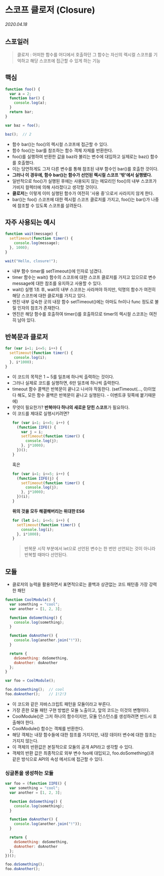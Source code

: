# 스코프 클로저 (Closure)

###### 2020.04.18

## 스포일러

> 클로저 : 어떠한 함수를 어디에서 호출하던 그 함수는 자신의 렉시컬 스코프를 기억하고 해당 스코프에 접근할 수 있게 하는 기능

## 핵심
```javascript
function foo() {
  var a = 2;
  function bar() {
    console.log(a);
  }
  return bar;
}

var baz = foo();

baz();  // 2
```
- 함수 bar()는 foo()의 렉시컬 스코프에 접근할 수 있다.
- 함수 foo()는 bar를 참조하는 함수 객체 자체를 반환한다.
- foo()를 실행하여 반환한 값을 baz라 불리는 변수에 대입하고 실제로는 baz() 함수를 호출했다.
- 이는 당연하게도 그저 다른 변수를 통해 참조된 내부 함수인 bar()를 호출한 것이다.
- **그러나 이 경우에, 함수 bar()는 함수가 선언된 렉시컬 스코프 '밖'에서 실행됐다.**
- 일반적으로 foo()가 실행된 후에는 사용되지 않는 메모리인 foo()의 내부 스코프가 가비지 컬렉터에 의해 사라졌다고 생각할 것이다.
- **클로저**는 이렇게 이미 실행된 함수가 여전히 '사용 중'으로서 사라지지 않게 한다.
- bar()는 foo() 스코프에 대한 렉시컬 스코프 클로저를 가지고, foo()는 bar()가 나중에 참조할 수 있도록 스코프를 살려둔다.

## 자주 사용되는 예시
```javascript
function wait(message) {
  setTimeout(function timer() {
    console.log(message);
  }, 1000);
}

wait("Hello, closure!");
```
- 내부 함수 timer를 setTimeout()에 인자로 넘겼다.
- timer 함수는 wait() 함수의 스코프에 대한 스코프 클로저를 가지고 있으므로 변수 message에 대한 참조를 유지하고 사용할 수 있다.
- wait() 실행 1초 후, wait의 내부 스코프는 사라져야 하지만, 익명의 함수가 여전히 해당 스코프에 대한 클로저를 가지고 있다.
- 엔진 내부 깊숙한 곳의 내장 함수 setTimeout()에는 아마도 fn이나 func 정도로 불릴 인자의 참조가 존재한다.
- 엔진은 해당 함수를 호출하여 timer()를 호출하므로 timer의 렉시컬 스코프는 여전히 남아 있다.

## 반복문과 클로저
```javascript
for (var i=1; i<=5; i++) {
  setTimeout(function timer() {
    console.log(i);
  }, i*1000);
}
```
- 이 코드의 목적은 1 ~ 5를 일초에 하나씩 출력하는 것이다.
- 그러나 실제로 코드를 실행하면, 6만 일초에 하나씩 출력한다.
- timeout 함수 콜백은 반복문이 끝나고 나서야 작동한다. (setTimeout(..., 0)이었다 해도, 모든 함수 콜백은 반복문이 끝나고 실행된다. - 이벤트큐 뒷쪽에 붙기때문에)
- 무엇이 필요한가? **반복마다 하나의 새로운 닫힌 스코프**가 필요하다.
- 이 코드를 제대로 실행시키려면?
  ```javascript
  for (var i=1; i<=5; i++) {
    (function IIFE() {
      var j = i;
      setTimeout(function timer() {
        console.log(j);
      }, j*1000);
    })();
  }
  ```
  혹은
  ```javascript
  for (var i=1; i<=5; i++) {
    (function IIFE(j) {
      setTimeout(function timer() {
        console.log(j);
      }, j*1000);
    })(i);
  }
  ```
  **위의 것을 모두 해결해버리는 위대한 ES6**
  ```javascript
  for (let i=1; i<=5; i++) {
    setTimeout(function timer() {
      console.log(i);
    }, i*1000);
  }
  ```
  > 반복문 시작 부분에서 let으로 선언된 변수는 한 번만 선언되는 것이 아니라 반복할 때마다 선언된다.

## 모듈
- 클로저의 능력을 활용하면서 표면적으로는 콜백과 상관없는 코드 패턴중 가장 강력한 패턴
```javascript
function CoolModule() {
  var something = "cool";
  var another = [1, 2, 3];

  function doSomething() {
    console.log(something);
  }

  function doAnother() {
    console.log(another.join("!"));
  }

  return {
    doSomething: doSomething,
    doAnother: doAnother
  };
}

var foo = CoolModule();

foo.doSomething();  // cool
foo.doAnother();    // 1!2!3
```
- 이 코드와 같은 자바스크립트 패턴을 모듈이라고 부른다.
- 가장 흔한 모듈 패턴 구현 방법은 모듈 노출이고, 앞의 코드는 이것의 변형이다.
- CoolModule()은 그저 하나의 함수이지만, 모듈 인스턴스를 생성하려면 반드시 호출해야 한다.
- CoolModule() 함수는 객체를 반환한다.
- 해당 객체는 내장 함수들에 대한 참조를 가지지만, 내장 데이터 변수에 대한 참조는 가지지 않는다.
- 이 객체의 반환값은 본질적으로 모듈의 공개 API라고 생각할 수 있다.
- 객체의 반환 값은 최종적으로 외부 변수 foo에 대입되고, foo.doSomething()과 같은 방식으로 API의 속성 메서드에 접근할 수 있다.

### 싱글톤을 생성하는 모듈
```javascript
var foo = (function IIFE() {
  var something = "cool";
  var another = [1, 2, 3];

  function doSomething() {
    console.log(something);
  }

  function doAnother() {
    console.log(another.join("!"));
  }

  return {
    doSomething: doSomething,
    doAnother: doAnother
  };
})();

foo.doSomething();
foo.doAnother();
```
